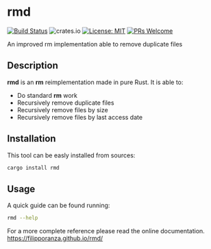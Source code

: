 # rmd

[![Build Status](https://travis-ci.com/FilippoRanza/rmd.svg?branch=master)](https://travis-ci.com/FilippoRanza/rmd) ![crates.io](https://img.shields.io/crates/v/rmd.svg) [![License: MIT](https://img.shields.io/badge/License-MIT-blue.svg)](https://opensource.org/licenses/MIT) [![PRs Welcome](https://img.shields.io/badge/PRs-welcome-brightgreen.svg?style=round-square)](http://makeapullrequest.com)

An improved rm implementation able to remove duplicate files

## Description 
**rmd** is an **rm** reimplementation made in pure Rust. It
is able to:
- Do standard **rm** work
- Recursively remove duplicate files 
- Recursively remove files by size 
- Recursively remove files by last access date


## Installation

This tool can be easly installed from sources:
```bash
cargo install rmd
```


## Usage 

A quick guide can be found running: 
```bash
rmd --help
```

For a more complete reference please read the online documentation.
https://filipporanza.github.io/rmd/
